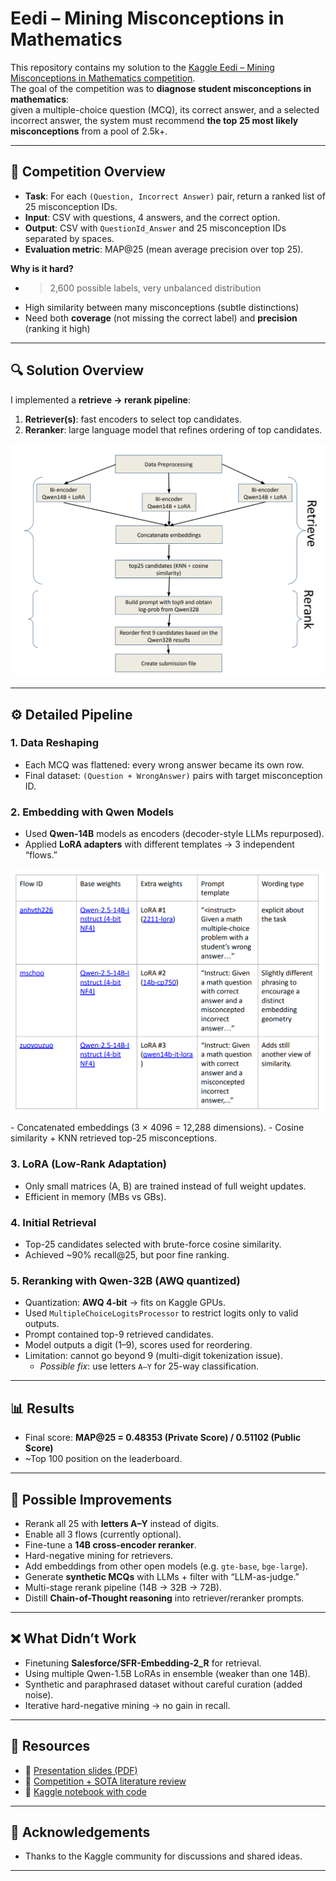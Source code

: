 # Eedi – Mining Misconceptions in Mathematics

This repository contains my solution to the [Kaggle Eedi – Mining Misconceptions in Mathematics competition](https://www.kaggle.com/competitions/eedi-mining-misconceptions-in-mathematics).  
The goal of the competition was to **diagnose student misconceptions in mathematics**:  
given a multiple-choice question (MCQ), its correct answer, and a selected incorrect answer, the system must recommend **the top 25 most likely misconceptions** from a pool of 2.5k+.  

---

## 📘 Competition Overview

- **Task**: For each `(Question, Incorrect Answer)` pair, return a ranked list of 25 misconception IDs.  
- **Input**: CSV with questions, 4 answers, and the correct option.  
- **Output**: CSV with `QuestionId_Answer` and 25 misconception IDs separated by spaces.  
- **Evaluation metric**: MAP@25 (mean average precision over top 25).  

**Why is it hard?**
- >2,600 possible labels, very unbalanced distribution  
- High similarity between many misconceptions (subtle distinctions)  
- Need both **coverage** (not missing the correct label) and **precision** (ranking it high)  

---

## 🔍 Solution Overview

I implemented a **retrieve → rerank pipeline**:  
1. **Retriever(s)**: fast encoders to select top candidates.  
2. **Reranker**: large language model that refines ordering of top candidates.  

<p align="center">
  <img src="pipeline.png" alt="Pipeline Diagram" width="600"/>
</p>

---

## ⚙️ Detailed Pipeline

### 1. Data Reshaping
- Each MCQ was flattened: every wrong answer became its own row.  
- Final dataset: `(Question + WrongAnswer)` pairs with target misconception ID.  

### 2. Embedding with Qwen Models
- Used **Qwen-14B** models as encoders (decoder-style LLMs repurposed).  
- Applied **LoRA adapters** with different templates → 3 independent “flows.”
<p align="center">
  <img src="flows.png" alt="Flows" width="600"/>
</p>
- Concatenated embeddings (3 × 4096 = 12,288 dimensions).  
- Cosine similarity + KNN retrieved top-25 misconceptions.  

### 3. LoRA (Low-Rank Adaptation)
- Only small matrices (A, B) are trained instead of full weight updates.  
- Efficient in memory (MBs vs GBs).   

### 4. Initial Retrieval
- Top-25 candidates selected with brute-force cosine similarity.  
- Achieved ~90% recall@25, but poor fine ranking.  

### 5. Reranking with Qwen-32B (AWQ quantized)
- Quantization: **AWQ 4-bit** → fits on Kaggle GPUs.  
- Used `MultipleChoiceLogitsProcessor` to restrict logits only to valid outputs.  
- Prompt contained top-9 retrieved candidates.  
- Model outputs a digit (1–9), scores used for reordering.  
- Limitation: cannot go beyond 9 (multi-digit tokenization issue).  
  - *Possible fix*: use letters `A–Y` for 25-way classification.  

---

## 📊 Results

- Final score: **MAP@25 = 0.48353 (Private Score) / 0.51102 (Public Score)**  
- ~Top 100 position on the leaderboard.  

---

## 🚀 Possible Improvements


- Rerank all 25 with **letters A–Y** instead of digits.  
- Enable all 3 flows (currently optional).  
- Fine-tune a **14B cross-encoder reranker**.  
- Hard-negative mining for retrievers.  
- Add embeddings from other open models (e.g. `gte-base`, `bge-large`).  
- Generate **synthetic MCQs** with LLMs + filter with “LLM-as-judge.”  
- Multi-stage rerank pipeline (14B → 32B → 72B).  
- Distill **Chain-of-Thought reasoning** into retriever/reranker prompts.  

---

## ❌ What Didn’t Work

- Finetuning **Salesforce/SFR-Embedding-2_R** for retrieval.  
- Using multiple Qwen-1.5B LoRAs in ensemble (weaker than one 14B).  
- Synthetic and paraphrased dataset without careful curation (added noise).  
- Iterative hard-negative mining → no gain in recall.  

---

## 🔗 Resources

- 📑 [Presentation slides (PDF)](Eedi_Misconceptions_Presentation2.pptx.pdf)  
- 📘 [Competition + SOTA literature review](Mining_Misconceptions_in_Mathematics.pdf)  
- 📓 [Kaggle notebook with code](https://www.kaggle.com/code/iosifcovasan/eedi-retrieve-rerank)

---

## 🙌 Acknowledgements

- Thanks to the Kaggle community for discussions and shared ideas.  
---

